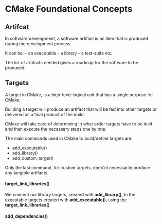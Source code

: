 # CMake Foundational Concepts


## Artifcat 
In software development, a software artifact is an item that is produced during the development process.
<p>It can be:
-   an executable 
- a library
- a test-suite etc..  

The list of artifacts needed  gives a roadmap for the software to be produced.

## Targets 

A target in CMake, is a high-level logical unit that has a single purpose for CMake. 

Building a target will produce an artifact that will be fed into other targets or delivered as a final product of the build. 

CMake will take care of determining in what order targets have to be built and then execute the necessary steps one by one. 

The main commands used in CMake to build/define targets are:

- add_executable()
- add_library()
- add_custom_target()

Only the last command, for custom targets, does'nt necessarily produce any tangible artifacts.

#### target_link_libraries()
We connect our library targets, created with **add_library()**, to the executable targets  created with **add_executable()**, using the **target_link_libraries()**

#### add_dependencies() 
